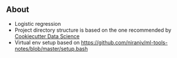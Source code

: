 ## About
* Logistic regression
* Project directory structure is based on the one recommended by [Cookiecutter Data Science](https://drivendata.github.io/cookiecutter-data-science)
* Virtual env setup based on https://github.com/niranjv/ml-tools-notes/blob/master/setup.bash
